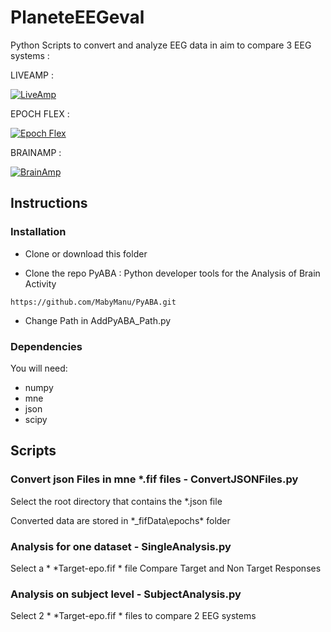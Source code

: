 # PlaneteEEGeval

Python Scripts to convert and analyze EEG data in aim to compare 3 EEG systems : 

LIVEAMP :

[![LiveAmp](https://www.brainproducts.com/wp-content/uploads/2021/01/PDP_LiveAmp32-400x400.jpg)](https://www.brainproducts.com/solutions/liveamp/)


EPOCH FLEX : 

[![Epoch Flex](https://cdn-bhgin.nitrocdn.com/fYiCbyekuWxdwsIavStGyhFBtSFZmwkM/assets/images/optimized/rev-bf60e52/d2z0k1elb7rxgj.cloudfront.net/uploads/2021/09/EpocFlex-product-header.png)](https://www.emotiv.com/epoc-flex/)


BRAINAMP : 

[![BrainAmp](https://www.brainproducts.com/wp-content/uploads/2021/02/PDP_BrainAmp-PowerPack-BUA-1000-400x400.jpg)](https://www.brainproducts.com/solutions/brainamp/)


## Instructions

### Installation
- Clone or download this folder

- Clone the repo PyABA : Python developer tools for the Analysis of Brain Activity

`` https://github.com/MabyManu/PyABA.git ``

- Change Path in AddPyABA_Path.py

### Dependencies
You will need:

- numpy
- mne
- json
- scipy

## Scripts

### Convert json Files in mne *.fif files - ConvertJSONFiles.py


Select the root directory that contains the *.json file

Converted data are stored in *\_fifData\epochs\* folder


### Analysis for one dataset - SingleAnalysis.py


Select a * *Target-epo.fif * file
Compare Target and Non Target Responses


### Analysis on subject level - SubjectAnalysis.py


Select 2 * *Target-epo.fif * files to compare 2 EEG systems

